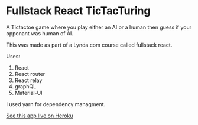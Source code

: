 # Fullstack React TicTacTuring

A Tictactoe game where you play either an AI or a human then guess if your opponant was human of AI.

This was made as part of a Lynda.com course called fullstack react.

Uses:

1. React
2. React router
3. React relay
4. graphQL
5. Material-UI

I used yarn for dependency managment.

[See this app live on Heroku](https://github.com/a-watkin/fullstack-react.git)